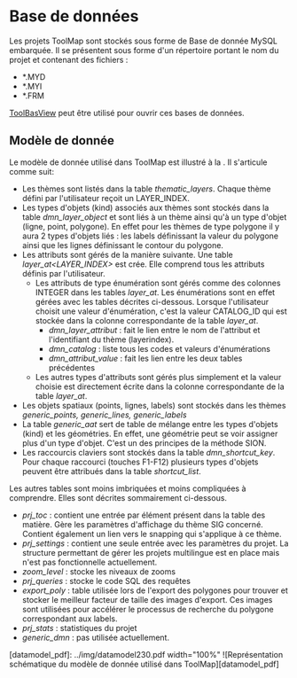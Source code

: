 # Base de données
Les projets ToolMap sont stockés sous forme de Base de donnée MySQL embarquée. Il se présentent sous forme d'un répertoire portant le nom du projet et contenant des fichiers :
  
  * *.MYD
  * *.MYI
  * *.FRM
  
[ToolBasView](#toolbasview) peut être utilisé pour ouvrir ces bases de données.

## Modèle de donnée
Le modèle de donnée utilisé dans ToolMap est illustré à la [](#datamodel_pdf). Il s'articule comme suit:
 
 * Les thèmes sont listés dans la table *thematic_layers*. Chaque thème défini par l'utilisateur reçoit un LAYER_INDEX. 
 * Les types d'objets (kind) associés aux thèmes sont stockés dans la table *dmn_layer_object* et sont liés à un thème ainsi qu'à un type d'objet (ligne, point, polygone). En effet pour les thèmes de type polygone il y aura 2 types d'objets liés : les labels définissant la valeur du polygone ainsi que les lignes définissant le contour du polygone.  
 * Les attributs sont gérés de la manière suivante. Une table *layer_at<LAYER_INDEX>* est crée. Elle comprend tous les attributs définis par l'utilisateur. 
     * Les attributs de type énumération sont gérés comme des colonnes INTEGER dans les tables *layer_at*. Les énumérations sont en effet gérées avec les tables décrites ci-dessous. Lorsque l'utilisateur choisit une valeur d'énumération, c'est la valeur CATALOG_ID qui est stockée dans la colonne correspondante de la table *layer_at*.
     	* *dmn_layer_attribut* : fait le lien entre le nom de l'attribut et l'identifiant du thème (layerindex).
     	* *dmn_catalog* : liste tous les codes et valeurs d'énumérations
     	* *dmn_attribut_value* : fait les lien entre les deux tables précédentes
     * Les autres types d'attributs sont gérés plus simplement et la valeur choisie est directement écrite dans la colonne correspondante de la table *layer_at*.
 * Les objets spatiaux (points, lignes, labels) sont stockés dans les thèmes *generic_points, generic_lines, generic_labels* 
 * La table *generic_aat* sert de table de mélange entre les types d'objets (kind) et les géométries. En effet, une géométrie peut se voir assigner plus d'un type d'objet. C'est un des principes de la méthode SION.
 * Les raccourcis claviers sont stockés dans la table *dmn_shortcut_key*. Pour chaque raccourci (touches F1-F12) plusieurs types d'objets peuvent être attribués dans la table *shortcut_list*.
 
 Les autres tables sont moins imbriquées et moins compliquées à comprendre. Elles sont décrites sommairement ci-dessous.
 
  * *prj_toc* : contient une entrée par élément présent dans la table des matière. Gère les paramètres d'affichage du thème SIG concerné. Contient également un lien vers le snapping qui s'applique à ce thème.
  * *prj_settings* : contient une seule entrée avec les paramètres du projet. La structure permettant de gérer les projets multilingue est en place mais n'est pas fonctionnelle actuellement.
  * *zoom_level* : stocke les niveaux de zooms
  * *prj_queries* : stocke le code SQL des requêtes
  * *export_poly* : table utilisée lors de l'export des polygones pour trouver et stocker le meilleur facteur de taille des images d'export. Ces images sont utilisées pour accélérer le processus de recherche du polygone correspondant aux labels.
  * *prj_stats* : statistiques du projet   
  * *generic_dmn* : pas utilisée actuellement. 
     	
     
[datamodel_pdf]: ../img/datamodel230.pdf width="100%"
![Représentation schématique du modèle de donnée utilisé dans ToolMap][datamodel_pdf]



